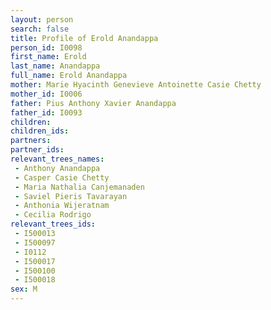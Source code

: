 ```yaml
---
layout: person
search: false
title: Profile of Erold Anandappa
person_id: I0098
first_name: Erold
last_name: Anandappa
full_name: Erold Anandappa
mother: Marie Hyacinth Genevieve Antoinette Casie Chetty
mother_id: I0006
father: Pius Anthony Xavier Anandappa
father_id: I0093
children:
children_ids:
partners:
partner_ids:
relevant_trees_names:
 - Anthony Anandappa
 - Casper Casie Chetty
 - Maria Nathalia Canjemanaden
 - Saviel Pieris Tavarayan
 - Anthonia Wijeratnam
 - Cecilia Rodrigo
relevant_trees_ids:
 - I500013
 - I500097
 - I0112
 - I500017
 - I500100
 - I500018
sex: M
---
```


